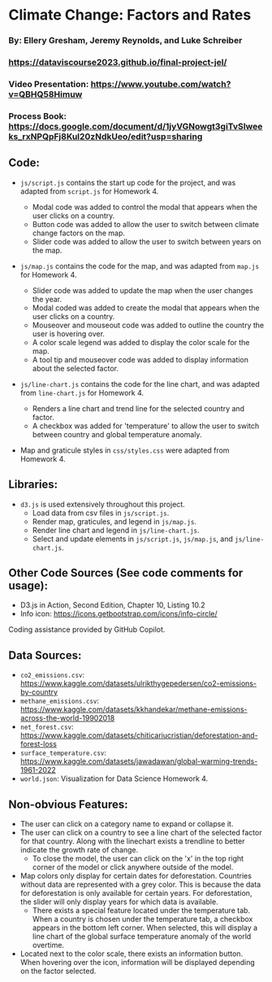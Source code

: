 # Climate Change: Factors and Rates
### By: Ellery Gresham, Jeremy Reynolds, and Luke Schreiber
### https://dataviscourse2023.github.io/final-project-jel/
### Video Presentation: https://www.youtube.com/watch?v=QBHQ58Himuw 
### Process Book: https://docs.google.com/document/d/1jyVGNowgt3giTvSIweeks_rxNPQpFj8Kul20zNdkUeo/edit?usp=sharing

## Code:
- `js/script.js` contains the start up code for the project, and was adapted from `script.js` for Homework 4.
  - Modal code was added to control the modal that appears when the user clicks on a country.
  - Button code was added to allow the user to switch between climate change factors on the map.
  - Slider code was added to allow the user to switch between years on the map.

- `js/map.js` contains the code for the map, and was adapted from `map.js` for Homework 4.
  - Slider code was added to update the map when the user changes the year.
  - Modal coded was added to create the modal that appears when the user clicks on a country.
  - Mouseover and mouseout code was added to outline the country the user is hovering over.
  - A color scale legend was added to display the color scale for the map.
  - A tool tip and mouseover code was added to display information about the selected factor.

- `js/line-chart.js` contains the code for the line chart, and was adapted from `line-chart.js` for Homework 4.
  - Renders a line chart and trend line for the selected country and factor.
  - A checkbox was added for 'temperature' to allow the user to switch between country and global temperature anomaly.

- Map and graticule styles in `css/styles.css` were adapted from Homework 4.

## Libraries:
- `d3.js` is used extensively throughout this project.
  - Load data from csv files in `js/script.js`.
  - Render map, graticules, and legend in `js/map.js`.
  - Render line chart and legend in `js/line-chart.js`.
  - Select and update elements in `js/script.js`, `js/map.js`, and `js/line-chart.js`.

## Other Code Sources (See code comments for usage):
  - D3.js in Action, Second Edition, Chapter 10, Listing 10.2
  - Info icon: https://icons.getbootstrap.com/icons/info-circle/

Coding assistance provided by GitHub Copilot.

## Data Sources:
 - `co2_emissions.csv`: https://www.kaggle.com/datasets/ulrikthygepedersen/co2-emissions-by-country
 - `methane_emissions.csv`: https://www.kaggle.com/datasets/kkhandekar/methane-emissions-across-the-world-19902018
 - `net_forest.csv`: https://www.kaggle.com/datasets/chiticariucristian/deforestation-and-forest-loss
 - `surface_temperature.csv`: https://www.kaggle.com/datasets/jawadawan/global-warming-trends-1961-2022
 - `world.json`: Visualization for Data Science Homework 4.

 ## Non-obvious Features:
 - The user can click on a category name to expand or collapse it.
 - The user can click on a country to see a line chart of the selected factor for that country. Along with the linechart exists a trendline to better indicate the growth rate of change.
   - To close the model, the user can click on the 'x' in the top right corner of the model or click anywhere outside of the model.
 - Map colors only display for certain dates for deforestation. Countries without data are represented with a grey color. This is because the data for deforestation is only available for certain years. For deforestation, the slider will only display years for which data is available.
   - There exists a special feature located under the temperature tab. When a country is chosen under the temperature tab, a checkbox appears in the bottom left corner. When selected, this will display a line chart of the global surface temperature anomaly of the world overtime.
 - Located next to the color scale, there exists an information button. When hovering over the icon, information will be displayed depending on the factor selected.
